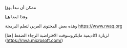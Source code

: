 ﻿ممكن أن تبدأ [بهذا](https://www.udacity.com)

وهذا ايضا [هنا](https://www.codeschool.com)

وهذه بعض المحتوى العربي لتعلم البرمجة https://www.rwaq.org

لزيارة اكاديمية مايكروسوفت الافتراضبة الرجاء الضغط [هنا] (https://mva.microsoft.com/)